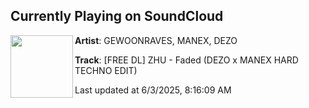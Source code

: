 ## Currently Playing on SoundCloud

[<img align="left" width="100" src="https://i1.sndcdn.com/artworks-sQUen1bJdq3OU4LD-f9Q0RQ-t500x500.jpg">](https://soundcloud.com/gewoonraves/free-dl-zhu-faded-dezo-x-manex-hard-techno-edit)

**Artist**: GEWOONRAVES, MANEX, DEZO 

**Track**: [FREE DL] ZHU - Faded (DEZO x MANEX HARD TECHNO EDIT)

Last updated at 6/3/2025, 8:16:09 AM
